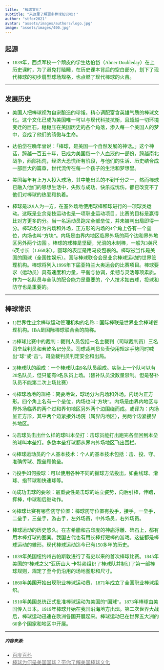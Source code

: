 ```yaml
---
title:  "棒球文化"
subtitle: "来这里了解更多棒球知识吧！"
author: "stfor2021"
avatar: "assets/images/authors/logo.jpg"
image: "assets/images/400.jpg"
---
```


## 起源

* <font face="微软雅黑" color=green size=3>1839年，西点军校一个顽皮的学生达伯岱（Abner Doubleday）在上历史课时，为了避免打瞌睡，在历史课本背后的空白部分，划下了现代棒球的初步扇型球场规格，也点燃了现代棒球的火苗。</font> 

*****

## 发展历史

* <font face="微软雅黑" color=green size=3>美国人把棒球视为自家酿造的珍馐，精心调配富含英雄气质的棒球文化。这个文化已成为美国唯一可以与现代科技抗衡，且超越一切环境变迁的巨石，稳稳压在美国历史的各个角落，渗入每一个美国人的梦中，变成了他们的骄傲与生命。</font>

* <font face="微软雅黑" color=green size=3>达伯岱在晚年曾说：「棒球，是美国一个自然发展的神话。」这个神话，跨越一百五十年，已成为美国每一个人血液的一部份，跨越南北战争，西部拓荒，经济大恐慌所有阶段，与他们的生活、历史结合成一部巨大的篇章，世代流传在每一个孩子的生活和梦想里。</font>

* <font face="微软雅黑" color=green size=3>美国每年有上万人投入球场，其中能出头的不到千分之一，然而棒球已融入他们的思想生活中，失败与成功、快乐或忧伤，都已改变不了他们对棒球的热爱和执着。</font>

* <font face="微软雅黑" color=green size=3>棒球是以9人为一方，在室外场地使用球棒和球进行的一项球类运动。这既是业余竞技运动也是一项职业运动项目，比赛的目标是赢得比对方更多的分。当一名运动员跑完全部垒位，并未被判出局即得一分。棒球场分为内场和外场，正方形的内场的4个角上各有一个垒位，内场也叫“方块”。内场是由界内地区临界外场的两个边和界外地区另外两个边围 。棒球的球棒是坚硬，光滑的木制棒，一般为3英尺6英寸长（1.668米）。圆球的表层是用马皮包裹的。棒球被当作是美国的国球（全国性娱乐）。国际棒球联合会是业余棒球运动的世界管理机构。棒球将列入1996年下届亚特兰大奥运会的比赛项目。棒球要求（运动员）具有速度和力量，平衡与协调，柔韧与灵活等项素质。作为一名队员与全队的配合能力是重要的，个人技术如击球，投球和防守也是重要的。</font>

*****

## 棒球常识


  
* <font face="微软雅黑" color=green size=3>1)世界性业余棒球运动管理机构的名称：国际棒联是世界业余棒球管理机构。IBA是国际棒球联合会的简称。</font>

* <font face="微软雅黑" color=green size=3>2)棒球比赛中的裁判：裁判人员包括一名主裁判（司球裁判员）三名司垒裁判员和若乾名记分员。司球裁判员负责使用规定手势同时喊出“球”或“击”。司垒裁判员判定安全和出局。</font>

* <font face="微软雅黑" color=green size=3>3)棒球队的组成：一个棒球队由9名队员组成。实际上一个队可以有20名队员，但只能有9名队员上场。（替补队员没数量限制。但是替补队员不能第二次上场比赛）</font>

* <font face="微软雅黑" color=green size=3>4)棒球场地的规格：简要地说，球场分为内场和外场。内场为正方形。四个角上名有一个垒位，内场也叫“方块”。内场是由界内地区与界外场临界的两个过和界旬地区另外两个边围绕而成。或译为：内场呈正方形，其中两个边紧接外场院（属界内地区），另两个边紧接界外地区。</font>

* <font face="微软雅黑" color=green size=3>5)击球员击出什么样的球叫本垒打：击球员能打出跑完各垒回到本垒的球叫本垒打。多数本垒打球都从界内外场地区飞出围栏。</font>

* <font face="微软雅黑" color=green size=3>6)棒球运动员的个人基本技术：个人的基本技术包括：击、投、守、准确传球、跑垒和偷垒。</font>

* <font face="微软雅黑" color=green size=3>7)投手如何投球：可以使用各种不同的握球方法投出，如曲线球、滑球、指节球和快速球等。</font>

* <font face="微软雅黑" color=green size=3>8)成功击球的要领：最重要性是击球的站立姿势，向后引棒，伸踏，挥棒，中球和后继动作。</font>

* <font face="微软雅黑" color=green size=3>9)棒球比赛有哪些防守位置：棒球防守位置有投手，接手，一垒手，二垒手，三垒手，游击手，左外场员，中外场员，右外场员。</font>

* <font face="微软雅黑" color=green size=3>棒球运动的历史悠久。在古希腊和古印度的神庙浮雕、碑石上，都有用木棒打球的图案。我国古代也有用长棒打短棒的游戏。这些都是棒球运动的雏形。现代棒球运动迄今已有150多年的历史。</font>

* <font face="微软雅黑" color=green size=3>1839年美国纽约州古帕斯敦进行了有史以来的首次棒球比赛。1845年美国的“棒球之父”亚历山大·卡特赖组织了棒球队并制订了第一部棒球规则，规定了至今仍沿用的场地图形和尺寸。</font>

* <font face="微软雅黑" color=green size=3>1860年美国开始出现职业棒球运动员，1871年成立了全国职业棒球组织。</font>

* <font face="微软雅黑" color=green size=3>1910年美国总统正式批准棒球运动为美国的“国球”。1873年棒球由美国传入日本。1919年棒球开始在我国沿海地方出现。第二次世界大战后，棒球运动迅速在欧洲各国开展起来。棒球运动已在世界五大洲的60多个国家和地区中开展。</font>

*****

##### 内容来源: 

* [<font face="微软雅黑" color=grey size=3>百度百科</font>](https://baike.baidu.com/item/%E6%A3%92%E7%90%83%E5%8F%91%E5%B1%95%E5%8F%B2/13020240?fr=aladdin)
* [<font face="微软雅黑" color=grey size=3>棒球为何是美国国球？带你了解美国棒球文化</font>](https://www.sohu.com/a/241513072_495652)





